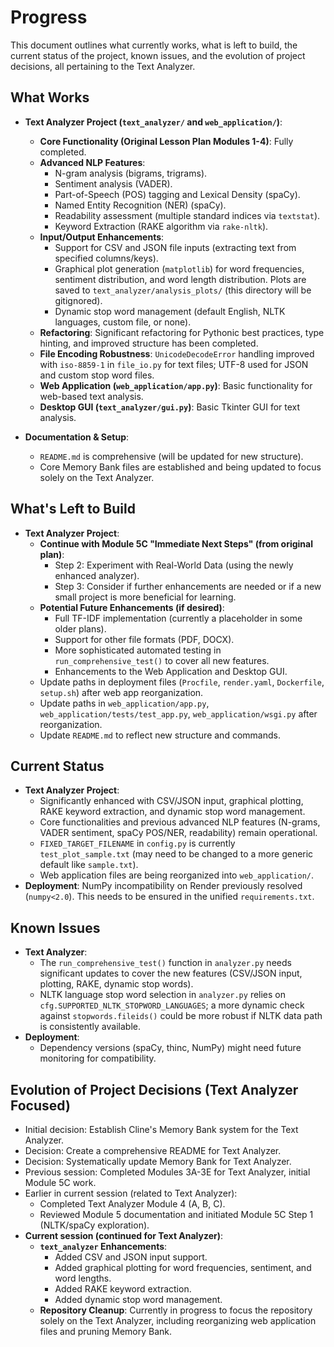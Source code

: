 # Progress

This document outlines what currently works, what is left to build, the current status of the project, known issues, and the evolution of project decisions, all pertaining to the Text Analyzer.

## What Works

* **Text Analyzer Project (`text_analyzer/` and `web_application/`)**:
  * **Core Functionality (Original Lesson Plan Modules 1-4)**: Fully completed.
  * **Advanced NLP Features**:
    * N-gram analysis (bigrams, trigrams).
    * Sentiment analysis (VADER).
    * Part-of-Speech (POS) tagging and Lexical Density (spaCy).
    * Named Entity Recognition (NER) (spaCy).
    * Readability assessment (multiple standard indices via `textstat`).
    * Keyword Extraction (RAKE algorithm via `rake-nltk`).
  * **Input/Output Enhancements**:
    * Support for CSV and JSON file inputs (extracting text from specified columns/keys).
    * Graphical plot generation (`matplotlib`) for word frequencies, sentiment distribution, and word length distribution. Plots are saved to `text_analyzer/analysis_plots/` (this directory will be gitignored).
    * Dynamic stop word management (default English, NLTK languages, custom file, or none).
  * **Refactoring**: Significant refactoring for Pythonic best practices, type hinting, and improved structure has been completed.
  * **File Encoding Robustness**: `UnicodeDecodeError` handling improved with `iso-8859-1` in `file_io.py` for text files; UTF-8 used for JSON and custom stop word files.
  * **Web Application (`web_application/app.py`)**: Basic functionality for web-based text analysis.
  * **Desktop GUI (`text_analyzer/gui.py`)**: Basic Tkinter GUI for text analysis.

* **Documentation & Setup**:
  * `README.md` is comprehensive (will be updated for new structure).
  * Core Memory Bank files are established and being updated to focus solely on the Text Analyzer.

## What's Left to Build

*   **Text Analyzer Project**:
    *   **Continue with Module 5C "Immediate Next Steps" (from original plan)**:
        *   Step 2: Experiment with Real-World Data (using the newly enhanced analyzer).
        *   Step 3: Consider if further enhancements are needed or if a new small project is more beneficial for learning.
    *   **Potential Future Enhancements (if desired)**:
        *   Full TF-IDF implementation (currently a placeholder in some older plans).
        *   Support for other file formats (PDF, DOCX).
        *   More sophisticated automated testing in `run_comprehensive_test()` to cover all new features.
        *   Enhancements to the Web Application and Desktop GUI.
    *   Update paths in deployment files (`Procfile`, `render.yaml`, `Dockerfile`, `setup.sh`) after web app reorganization.
    *   Update paths in `web_application/app.py`, `web_application/tests/test_app.py`, `web_application/wsgi.py` after reorganization.
    *   Update `README.md` to reflect new structure and commands.

## Current Status

*   **Text Analyzer Project**:
    *   Significantly enhanced with CSV/JSON input, graphical plotting, RAKE keyword extraction, and dynamic stop word management.
    *   Core functionalities and previous advanced NLP features (N-grams, VADER sentiment, spaCy POS/NER, readability) remain operational.
    *   `FIXED_TARGET_FILENAME` in `config.py` is currently `test_plot_sample.txt` (may need to be changed to a more generic default like `sample.txt`).
    *   Web application files are being reorganized into `web_application/`.
*   **Deployment**: NumPy incompatibility on Render previously resolved (`numpy<2.0`). This needs to be ensured in the unified `requirements.txt`.

## Known Issues

* **Text Analyzer**:
  * The `run_comprehensive_test()` function in `analyzer.py` needs significant updates to cover the new features (CSV/JSON input, plotting, RAKE, dynamic stop words).
  * NLTK language stop word selection in `analyzer.py` relies on `cfg.SUPPORTED_NLTK_STOPWORD_LANGUAGES`; a more dynamic check against `stopwords.fileids()` could be more robust if NLTK data path is consistently available.
* **Deployment**:
  * Dependency versions (spaCy, thinc, NumPy) might need future monitoring for compatibility.

## Evolution of Project Decisions (Text Analyzer Focused)

* Initial decision: Establish Cline's Memory Bank system for the Text Analyzer.
* Decision: Create a comprehensive README for Text Analyzer.
* Decision: Systematically update Memory Bank for Text Analyzer.
* Previous session: Completed Modules 3A-3E for Text Analyzer, initial Module 5C work.
* Earlier in current session (related to Text Analyzer):
  * Completed Text Analyzer Module 4 (A, B, C).
  * Reviewed Module 5 documentation and initiated Module 5C Step 1 (NLTK/spaCy exploration).
* **Current session (continued for Text Analyzer)**:
    *   **`text_analyzer` Enhancements**:
        *   Added CSV and JSON input support.
        *   Added graphical plotting for word frequencies, sentiment, and word lengths.
        *   Added RAKE keyword extraction.
        *   Added dynamic stop word management.
    *   **Repository Cleanup**: Currently in progress to focus the repository solely on the Text Analyzer, including reorganizing web application files and pruning Memory Bank.
